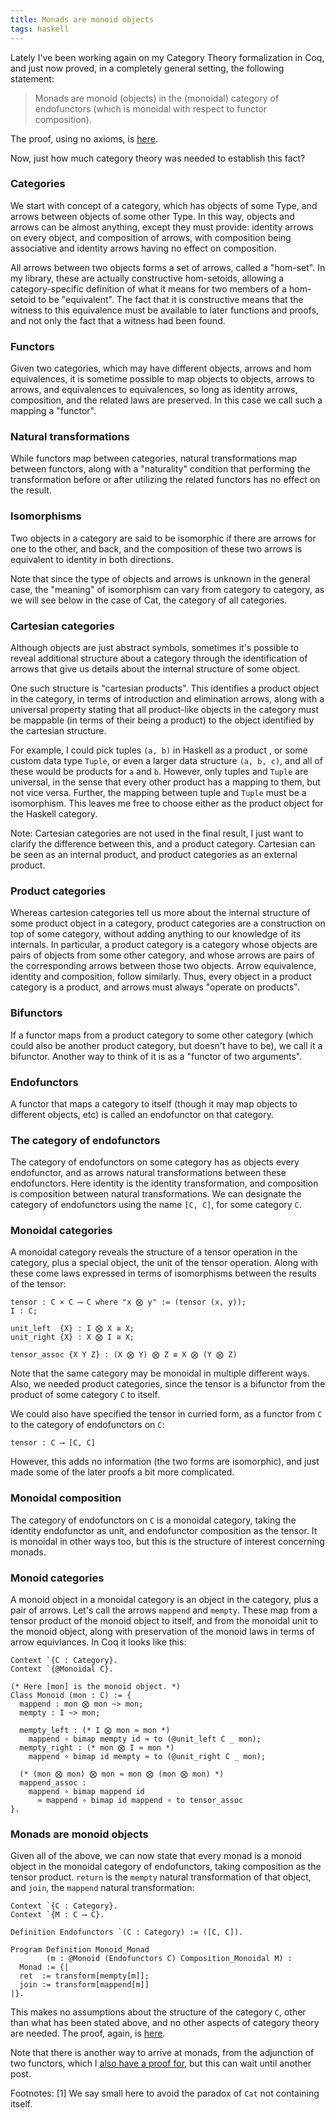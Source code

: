 ```yaml
---
title: Monads are monoid objects
tags: haskell
---
```


Lately I've been working again on my Category Theory formalization in Coq, and
just now proved, in a completely general setting, the following statement:

> Monads are monoid (objects) in the (monoidal) category of endofunctors
> (which is monoidal with respect to functor composition).

The proof, using no axioms,
is
[here](https://github.com/jwiegley/category-theory/blob/master/Isomorphism/Monoid/Monad.v#L22).

Now, just how much category theory was needed to establish this fact?

### Categories

We start with concept of a category, which has objects of some Type, and
arrows between objects of some other Type. In this way, objects and arrows can
be almost anything, except they must provide: identity arrows on every object,
and composition of arrows, with composition being associative and identity
arrows having no effect on composition.

All arrows between two objects forms a set of arrows, called a "hom-set". In
my library, these are actually constructive hom-setoids, allowing a
category-specific definition of what it means for two members of a hom-setoid
to be "equivalent". The fact that it is constructive means that the witness to
this equivalence must be available to later functions and proofs, and not only
the fact that a witness had been found.

### Functors

Given two categories, which may have different objects, arrows and hom
equivalences, it is sometime possible to map objects to objects, arrows to
arrows, and equivalences to equivalences, so long as identity arrows,
composition, and the related laws are preserved. In this case we call such a
mapping a "functor".

### Natural transformations

While functors map between categories, natural transformations map between
functors, along with a "naturality" condition that performing the
transformation before or after utilizing the related functors has no effect on
the result.

### Isomorphisms

Two objects in a category are said to be isomorphic if there are arrows for
one to the other, and back, and the composition of these two arrows is
equivalent to identity in both directions.

Note that since the type of objects and arrows is unknown in the general case,
the "meaning" of isomorphism can vary from category to category, as we will
see below in the case of Cat, the category of all categories.

### Cartesian categories

Although objects are just abstract symbols, sometimes it's possible to reveal
additional structure about a category through the identification of arrows
that give us details about the internal structure of some object.

One such structure is "cartesian products". This identifies a product object
in the category, in terms of introduction and elimination arrows, along with a
universal property stating that all product-like objects in the category must
be mappable (in terms of their being a product) to the object identified by
the cartesian structure.

For example, I could pick tuples `(a, b)` in Haskell as a product , or some
custom data type `Tuple`, or even a larger data structure `(a, b, c)`, and all
of these would be products for `a` and `b`. However, only tuples and `Tuple`
are universal, in the sense that every other product has a mapping to them,
but not vice versa. Further, the mapping between tuple and `Tuple` must be a
isomorphism. This leaves me free to choose either as the product object for
the Haskell category.

Note: Cartesian categories are not used in the final result, I just want to
clarify the difference between this, and a product category. Cartesian can be
seen as an internal product, and product categories as an external product.

### Product categories

Whereas cartesion categories tell us more about the internal structure of some
product object in a category, product categories are a construction on top of
some category, without adding anything to our knowledge of its internals. In
particular, a product category is a category whose objects are pairs of
objects from some other category, and whose arrows are pairs of the
corresponding arrows between those two objects. Arrow equivalence, identity
and composition, follow similarly. Thus, every object in a product category is
a product, and arrows must always "operate on products".

### Bifunctors

If a functor maps from a product category to some other category (which could
also be another product category, but doesn't have to be), we call it a
bifunctor. Another way to think of it is as a "functor of two arguments".

### Endofunctors

A functor that maps a category to itself (though it may map objects to
different objects, etc) is called an endofunctor on that category.

### The category of endofunctors

The category of endofunctors on some category has as objects every
endofunctor, and as arrows natural transformations between these endofunctors.
Here identity is the identity transformation, and composition is composition
between natural transformations. We can designate the category of endofunctors
using the name `[C, C]`, for some category `C`.

### Monoidal categories

A monoidal category reveals the structure of a tensor operation in the
category, plus a special object, the unit of the tensor operation. Along with
these come laws expressed in terms of isomorphisms between the results of the
tensor:

    tensor : C × C ⟶ C where "x ⨂ y" := (tensor (x, y));
    I : C;
  
    unit_left  {X} : I ⨂ X ≅ X;
    unit_right {X} : X ⨂ I ≅ X;
  
    tensor_assoc {X Y Z} : (X ⨂ Y) ⨂ Z ≅ X ⨂ (Y ⨂ Z)
    
Note that the same category may be monoidal in multiple different ways. Also,
we needed product categories, since the tensor is a bifunctor from the product
of some category `C` to itself.

We could also have specified the tensor in curried form, as a functor from `C`
to the category of endofunctors on `C`:

    tensor : C ⟶ [C, C]
    
However, this adds no information (the two forms are isomorphic), and just
made some of the later proofs a bit more complicated.

### Monoidal composition

The category of endofunctors on `C` is a monoidal category, taking the
identity endofunctor as unit, and endofunctor composition as the tensor. It is
monoidal in other ways too, but this is the structure of interest concerning
monads.

### Monoid categories

A monoid object in a monoidal category is an object in the category, plus a
pair of arrows. Let's call the arrows `mappend` and `mempty`. These map from a
tensor product of the monoid object to itself, and from the monoidal unit to
the monoid object, along with preservation of the monoid laws in terms of
arrow equivlances. In Coq it looks like this:

    Context `{C : Category}.
    Context `{@Monoidal C}.

    (* Here [mon] is the monoid object. *)
    Class Monoid (mon : C) := {
      mappend : mon ⨂ mon ~> mon;
      mempty : I ~> mon;
    
      mempty_left : (* I ⨂ mon ≈ mon *)
        mappend ∘ bimap mempty id ≈ to (@unit_left C _ mon);
      mempty_right : (* mon ⨂ I ≈ mon *)
        mappend ∘ bimap id mempty ≈ to (@unit_right C _ mon);
    
      (* (mon ⨂ mon) ⨂ mon ≈ mon ⨂ (mon ⨂ mon) *)
      mappend_assoc :
        mappend ∘ bimap mappend id
          ≈ mappend ∘ bimap id mappend ∘ to tensor_assoc
    }.

### Monads are monoid objects

Given all of the above, we can now state that every monad is a monoid object
in the monoidal category of endofunctors, taking composition as the tensor
product. `return` is the `mempty` natural transformation of that object, and
`join`, the `mappend` natural transformation:

    Context `{C : Category}.
    Context `{M : C ⟶ C}.
    
    Definition Endofunctors `(C : Category) := ([C, C]).
    
    Program Definition Monoid_Monad
            (m : @Monoid (Endofunctors C) Composition_Monoidal M) : 
      Monad := {|
      ret  := transform[mempty[m]];
      join := transform[mappend[m]]
    |}.
    
This makes no assumptions about the structure of the category `C`, other than
what has been stated above, and no other aspects of category theory are
needed. The proof, again,
is
[here](https://github.com/jwiegley/category-theory/blob/master/Isomorphism/Monoid/Monad.v#L22).

Note that there is another way to arrive at monads, from the adjunction of two
functors, which
I
[also have a proof for](https://github.com/jwiegley/category-theory/blob/master/Isomorphism/Adjunction/Monad.v#L23),
but this can wait until another post.

Footnotes: 
[1] We say small here to avoid the paradox of `Cat` not containing itself.
